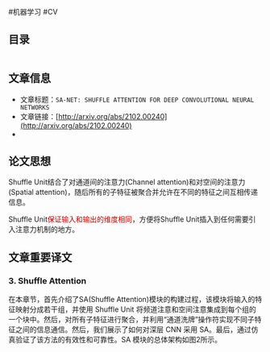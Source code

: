 #机器学习 #CV 

## 目录

```toc
```

## 文章信息

- 文章标题：`SA-NET: SHUFFLE ATTENTION FOR DEEP CONVOLUTIONAL NEURAL NETWORKS`
- 文章链接：[http://arxiv.org/abs/2102.00240](http://arxiv.org/abs/2102.00240)
- 

## 论文思想

Shuffle Unit结合了对通道间的注意力(Channel attention)和对空间的注意力(Spatial attention)，随后所有的子特征被聚合并允许在不同的特征之间互相传递信息。

Shuffle Unit<font color="#c00000">保证输入和输出的维度相同</font>，方便将Shuffle Unit插入到任何需要引入注意力机制的地方。

## 文章重要译文

### 3. Shuffle Attention

在本章节，首先介绍了SA(Shuffle Attention)模块的构建过程，该模块将输入的特征映射分成若干组，并使用 Shuffle Unit 将频道注意和空间注意集成到每个组的一个块中。然后，对所有子特征进行聚合，并利用“通道洗牌”操作符实现不同子特征之间的信息通信。然后，我们展示了如何对深层 CNN 采用 SA。最后，通过仿真验证了该方法的有效性和可靠性。SA 模块的总体架构如图2所示。